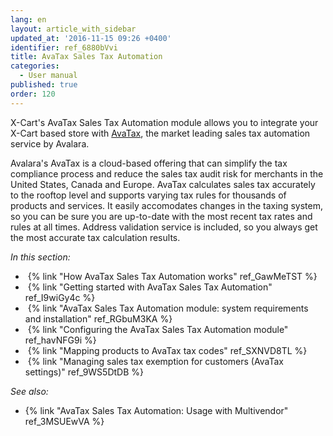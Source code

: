 ```yaml
---
lang: en
layout: article_with_sidebar
updated_at: '2016-11-15 09:26 +0400'
identifier: ref_6880bVvi
title: AvaTax Sales Tax Automation
categories:
  - User manual
published: true
order: 120
---
```



X-Cart's AvaTax Sales Tax Automation module allows you to integrate your X-Cart based store with [AvaTax](http://avlr.co/1EPeUtq), the market leading sales tax automation service by Avalara. 

Avalara's AvaTax is a cloud-based offering that can simplify the tax compliance process and reduce the sales tax audit risk for merchants in the United States, Canada and Europe. AvaTax calculates sales tax accurately to the rooftop level and supports varying tax rules for thousands of products and services. It easily accomodates changes in the taxing system, so you can be sure you are up-to-date with the most recent tax rates and rules at all times. Address validation service is included, so you always get the most accurate tax calculation results.

_In this section:_

*   {% link "How AvaTax Sales Tax Automation works" ref_GawMeTST %}
*   {% link "Getting started with AvaTax Sales Tax Automation" ref_I9wiGy4c %}
*   {% link "AvaTax Sales Tax Automation module: system requirements and installation" ref_RGbuM3KA %}
*   {% link "Configuring the AvaTax Sales Tax Automation module" ref_havNFG9i %}
*   {% link "Mapping products to AvaTax tax codes" ref_SXNVD8TL %}
*   {% link "Managing sales tax exemption for customers (AvaTax settings)" ref_9WS5DtDB %}

_See also:_

* {% link "AvaTax Sales Tax Automation: Usage with Multivendor" ref_3MSUEwVA %}
